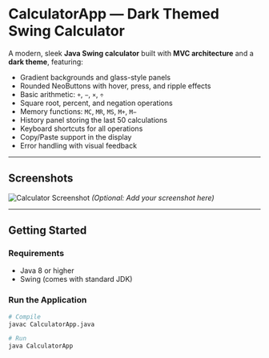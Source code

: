 # CalculatorApp — Dark Themed Swing Calculator

A modern, sleek **Java Swing calculator** built with **MVC architecture** and a **dark theme**, featuring:

- Gradient backgrounds and glass-style panels
- Rounded NeoButtons with hover, press, and ripple effects
- Basic arithmetic: `+`, `−`, `×`, `÷`
- Square root, percent, and negation operations
- Memory functions: `MC`, `MR`, `MS`, `M+`, `M−`
- History panel storing the last 50 calculations
- Keyboard shortcuts for all operations
- Copy/Paste support in the display
- Error handling with visual feedback

---

## **Screenshots**

![Calculator Screenshot](screenshot.png) *(Optional: Add your screenshot here)*

---

## **Getting Started**

### **Requirements**

- Java 8 or higher
- Swing (comes with standard JDK)

### **Run the Application**

```bash
# Compile
javac CalculatorApp.java

# Run
java CalculatorApp

